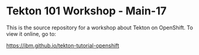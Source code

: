 # Tekton 101 Workshop - Main-17

This is the source repository for a workshop about Tekton on OpenShift. To view it online, go to:

<https://ibm.github.io/tekton-tutorial-openshift>
